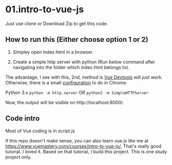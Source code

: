 # 01.intro-to-vue-js

Just use clone or Download Zip to get this code.

## How to run this (Either choose option 1 or 2)

1. Simpley open index.html in a browser.

2. Create a simple http server with python (Run below command after navigating into the folder which index.html belongs to). 

The advantage, I see with this, 2nd, method is [Vue Devtools](https://github.com/vuejs/vue-devtools) will just work. 
Otherwise, there is a small [configuration](https://github.com/vuejs/vue-devtools#important-usage-notes) to do in Chrome.

Python 3.x
`python -m http.server`
OR
`python2 -m SimpleHTTPServer`

Now, the output will be visible on http://localhost:8000/.

## Code intro

Most of Vue coding is in script.js

If this repo doesn't make sense, you can also learn vue.js like me at https://www.vuemastery.com/courses/intro-to-vue-js/. 
That's really good tutorial. I loved it. Based on that tutorial, I build this project. This is one study project only.
